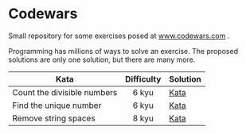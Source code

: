 # Codewars

Small repository for some exercises posed at www.codewars.com .

Programming has millions of ways to solve an exercise. The proposed solutions are only one solution, but there are many more.

| Kata                        | Difficulty | Solution                                                                                        |
| --------------------------- |:----------:| ----------------------------------------------------------------------------------------------- |
| Count the divisible numbers | 6 kyu      | [Kata](https://github.com/mrgold92/codewars/tree/master/src/countTheDivisibleNumbers/Main.java) |
| Find the unique number      | 6 kyu      | [Kata](https://github.com/mrgold92/codewars/tree/master/src/findTheUniqueNumber/Main.java)      |
| Remove string spaces        | 8 kyu      | [Kata](https://github.com/mrgold92/codewars/tree/master/src/removeStringSpaces/Main.java)       |


